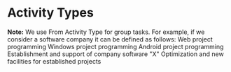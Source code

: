 # Activity Types

**Note:** We use From Activity Type for group tasks. For example, if we consider a software company  it can be defined as follows:
Web project programming
Windows project programming
Android project programming
Establishment and support of company software "X"
Optimization and new facilities for established projects 


